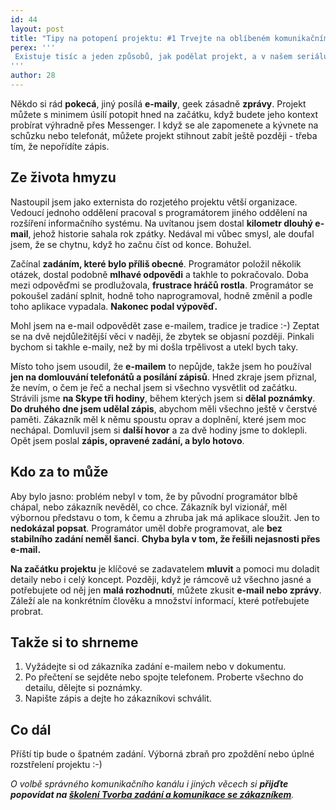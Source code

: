 ```yaml
---
id: 44
layout: post
title: "Tipy na potopení projektu: #1 Trvejte na oblíbeném komunikačním kanále"
perex: '''
 Existuje tisíc a jeden způsobů, jak podělat projekt, a v našem seriálu si některé ukážeme. Dnes bych rád mluvil o **způsobu komunikace**.
'''
author: 28
---
```

Někdo si rád **pokecá**, jiný posílá **e-maily**, geek zásadně **zprávy**. Projekt můžete s minimem úsilí potopit hned na začátku, když budete jeho kontext probírat výhradně přes Messenger. I když se ale zapomenete a kývnete na schůzku nebo telefonát, můžete projekt stihnout zabít ještě později - třeba tím, že nepořídíte zápis.

## Ze života hmyzu

Nastoupil jsem jako externista do rozjetého projektu větší organizace. Vedoucí jednoho oddělení pracoval s programátorem jiného oddělení na rozšíření informačního systému. Na uvítanou jsem dostal **kilometr dlouhý e-mail**, jehož historie sahala rok zpátky. Nedával mi vůbec smysl, ale doufal jsem, že se chytnu, když ho začnu číst od konce. Bohužel.

Začínal **zadáním, které bylo příliš obecné**. Programátor položil několik otázek, dostal podobně **mlhavé odpovědi** a takhle to pokračovalo. Doba mezi odpověďmi se prodlužovala, **frustrace hráčů rostla**. Programátor se pokoušel zadání splnit, hodně toho naprogramoval, hodně změnil a podle toho aplikace vypadala. **Nakonec podal výpověď.**

Mohl jsem na e-mail odpovědět zase e-mailem, tradice je tradice :-) Zeptat se na dvě nejdůležitější věci v naději, že zbytek se objasní později. Pinkali bychom si takhle e-maily, než by mi došla trpělivost a utekl bych taky.

Místo toho jsem usoudil, že **e-mailem** to nepůjde, takže jsem ho používal **jen na domlouvání telefonátů a posílání zápisů**. Hned zkraje jsem přiznal, že nevím, o čem je řeč a nechal jsem si všechno vysvětlit od začátku. Strávili jsme **na Skype tři hodiny**, během kterých jsem si **dělal poznámky**. **Do druhého dne jsem udělal zápis**, abychom měli všechno ještě v čerstvé paměti. Zákazník měl k němu spoustu oprav a doplnění, které jsem moc nechápal. Domluvil jsem si **další hovor** a za dvě hodiny jsme to doklepli. Opět jsem poslal **zápis, opravené zadání, a bylo hotovo**.

## Kdo za to může

Aby bylo jasno: problém nebyl v tom, že by původní programátor blbě chápal, nebo zákazník nevěděl, co chce. Zákazník byl vizionář, měl výbornou představu o tom, k čemu a zhruba jak má aplikace sloužit. Jen to **nedokázal popsat**. Programátor uměl dobře programovat, ale **bez stabilního zadání neměl šanci**. **Chyba byla v tom, že řešili nejasnosti přes e-mail.**

**Na začátku projektu** je klíčové se zadavatelem **mluvit** a pomoci mu doladit detaily nebo i celý koncept. Později, když je rámcově už všechno jasné a potřebujete od něj jen **malá rozhodnutí**, můžete zkusit **e-mail nebo zprávy**. Záleží ale na konkrétním člověku a množství informací, které potřebujete probrat.

## Takže si to shrneme

1. Vyžádejte si od zákazníka zadání e-mailem nebo v dokumentu.
2. Po přečtení se sejděte nebo spojte telefonem. Proberte všechno do detailu, dělejte si poznámky.
3. Napište zápis a dejte ho zákazníkovi schválit.

## Co dál

Příští tip bude o špatném zadání. Výborná zbraň pro zpoždění nebo úplné rozstřelení projektu :-)

*O volbě správného komunikačního kanálu i jiných věcech si **přijďte popovídat na [školení Tvorba zadání a komunikace se zákazníkem](https://pehapkari.cz/vzdelavej-se/#tvorba-zadani-a-komunikace-se-zakaznikem)**.*